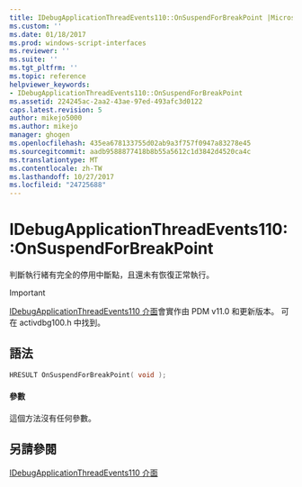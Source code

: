 ```yaml
---
title: IDebugApplicationThreadEvents110::OnSuspendForBreakPoint |Microsoft 文件
ms.custom: ''
ms.date: 01/18/2017
ms.prod: windows-script-interfaces
ms.reviewer: ''
ms.suite: ''
ms.tgt_pltfrm: ''
ms.topic: reference
helpviewer_keywords:
- IDebugApplicationThreadEvents110::OnSuspendForBreakPoint
ms.assetid: 224245ac-2aa2-43ae-97ed-493afc3d0122
caps.latest.revision: 5
author: mikejo5000
ms.author: mikejo
manager: ghogen
ms.openlocfilehash: 435ea678133755d02ab9a3f757f0947a83278e45
ms.sourcegitcommit: aadb9588877418b8b55a5612c1d3842d4520ca4c
ms.translationtype: MT
ms.contentlocale: zh-TW
ms.lasthandoff: 10/27/2017
ms.locfileid: "24725688"
---
```

# <a name="idebugapplicationthreadevents110onsuspendforbreakpoint"></a>IDebugApplicationThreadEvents110::OnSuspendForBreakPoint
判斷執行緒有完全的停用中斷點，且還未有恢復正常執行。  
  
> [!IMPORTANT]
>  [IDebugApplicationThreadEvents110 介面](../../winscript/reference/idebugapplicationthreadevents110-interface.md)會實作由 PDM v11.0 和更新版本。 可在 activdbg100.h 中找到。  
  
## <a name="syntax"></a>語法  
  
```cpp  
HRESULT OnSuspendForBreakPoint( void );  
```  
  
#### <a name="parameters"></a>參數  
 這個方法沒有任何參數。  
  
## <a name="see-also"></a>另請參閱  
 [IDebugApplicationThreadEvents110 介面](../../winscript/reference/idebugapplicationthreadevents110-interface.md)